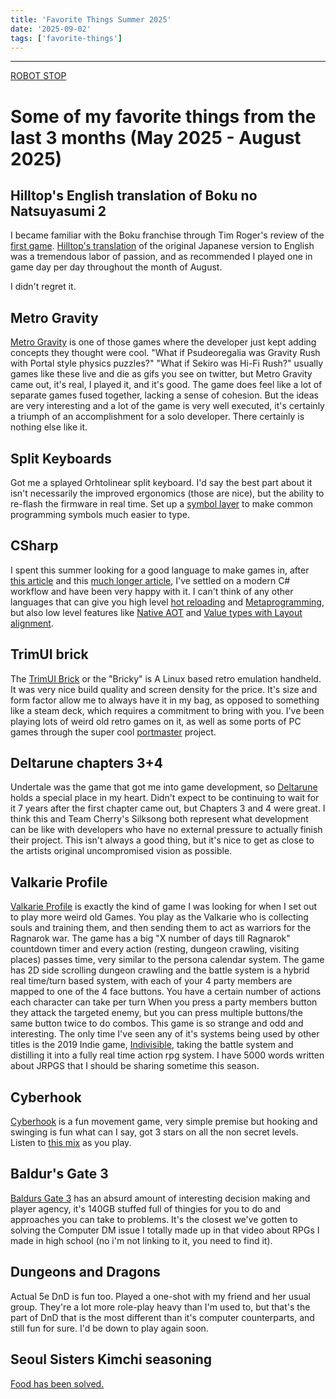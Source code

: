 ```yaml
---
title: 'Favorite Things Summer 2025'
date: '2025-09-02'
tags: ['favorite-things']
---
```


---

[ROBOT STOP](https://youtu.be/udyYluSPBbc?si=2ezUOQPMy5KpKQCY)

# Some of my favorite things from the last 3 months (May 2025 - August 2025)

## Hilltop's English translation of Boku no Natsuyasumi 2

I became familiar with the Boku franchise through Tim Roger's review of the [first game](https://youtu.be/779coR-XPTw?si=qWhQmgFUDTIgn1JD). [Hilltop's translation](https://www.patreon.com/posts/boku-no-2-patch-92070798) of the original Japanese version to English was a tremendous labor of passion, and as recommended I played one in game day per day throughout the month of August.

I didn't regret it.

## Metro Gravity

[Metro Gravity](https://store.steampowered.com/app/2986450/Metro_Gravity/) is one of those games where the developer just kept adding concepts they thought were cool. "What if Psudeoregalia was Gravity Rush with Portal style physics puzzles?" "What if Sekiro was Hi-Fi Rush?" usually games like these live and die as gifs you see on twitter, but Metro Gravity came out, it's real, I played it, and it's good. The game does feel like a lot of separate games fused together, lacking a sense of cohesion. But the ideas are very interesting and a lot of the game is very well executed, it's certainly a triumph of an accomplishment for a solo developer. There certainly is nothing else like it.

## Split Keyboards

Got me a splayed Orhtolinear split keyboard. I'd say the best part about it isn't necessarily the improved ergonomics (those are nice), but the ability to re-flash the firmware in real time. Set up a [symbol layer](https://getreuer.info/posts/keyboards/symbol-layer/index.html) to make common programming symbols much easier to type.

## CSharp

I spent this summer looking for a good language to make games in, after [this article](https://noelberry.ca/posts/making_games_in_2025/) and this [much longer article](https://blog.celes42.com/the_language_that_never_was.html), I've settled on a modern C# workflow and have been very happy with it. I can't think of any other languages that can give you high level [hot reloading](https://learn.microsoft.com/en-us/dotnet/core/tools/dotnet-watch) and [Metaprogramming](https://devblogs.microsoft.com/dotnet/introducing-c-source-generators/), but also low level features like [Native AOT](https://learn.microsoft.com/en-us/dotnet/core/deploying/native-aot/?tabs=windows%2Cnet8) and [Value types with Layout alignment](https://learn.microsoft.com/en-us/dotnet/csharp/language-reference/builtin-types/struct).

## TrimUI brick

The [TrimUI Brick](https://trimui.net/) or the "Bricky" is A Linux based retro emulation handheld. It was very nice build quality and screen density for the price. It's size and form factor allow me to always have it in my bag, as opposed to something like a steam deck, which requires a commitment to bring with you. I've been playing lots of weird old retro games on it, as well as some ports of PC games through the super cool [portmaster](https://portmaster.games/) project.

## Deltarune chapters 3+4

Undertale was the game that got me into game development, so [Deltarune](https://deltarune.com/) holds a special place in my heart. Didn't expect to be continuing to wait for it 7 years after the first chapter came out, but Chapters 3 and 4 were great. I think this and Team Cherry's Silksong both represent what development can be like with developers who have no external pressure to actually finish their project. This isn't always a good thing, but it's nice to get as close to the artists original uncompromised vision as possible.

## Valkarie Profile

[Valkarie Profile](https://www.mobygames.com/game/3860/valkyrie-profile/) is exactly the kind of game I was looking for when I set out to play more weird old Games. You play as the Valkarie who is collecting souls and training them, and then sending them to act as warriors for the Ragnarok war. The game has a big "X number of days till Ragnarok" countdown timer and every action (resting, dungeon crawling, visiting places) passes time, very similar to the persona calendar system. The game has 2D side scrolling dungeon crawling and the battle system is a hybrid real time/turn based system, with each of your 4 party members are mapped to one of the 4 face buttons. You have a certain number of actions each character can take per turn When you press a party members button they attack the targeted enemy, but you can press multiple buttons/the same button twice to do combos. This game is so strange and odd and interesting. The only time I've seen any of it's systems being used by other titles is the 2019 Indie game, [Indivisible](https://www.mobygames.com/game/135357/indivisible/), taking the battle system and distilling it into a fully real time action rpg system. I have 5000 words written about JRPGS that I should be sharing sometime this season.

## Cyberhook

[Cyberhook](https://store.steampowered.com/app/1130410/Cyber_Hook/) is a fun movement game, very simple premise but hooking and swinging is fun what can I say, got 3 stars on all the non secret levels.
Listen to [this mix](https://youtu.be/s9ZfEWXo5-Y?si=yCCKW8l9ds75LVOs) as you play.

## Baldur's Gate 3

[Baldurs Gate 3](https://baldursgate3.game/) has an absurd amount of interesting decision making and player agency, it's 140GB stuffed full of thingies for you to do and approaches you can take to problems. It's the closest we've gotten to solving the Computer DM issue I totally made up in that video about RPGs I made in high school (no i'm not linking to it, you need to find it).

## Dungeons and Dragons

Actual 5e DnD is fun too. Played a one-shot with my friend and her usual group. They're a lot more role-play heavy than I'm used to, but that's the part of DnD that is the most different than it's computer counterparts, and still fun for sure. I'd be down to play again soon.

## Seoul Sisters Kimchi seasoning

[Food has been solved.](https://seoulsisters.us/products/kimchi-seasoning-mix-original)
